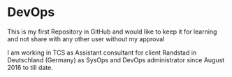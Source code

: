 # DevOps
This is my first Repository in GitHub and would like to keep it for learning and not share with any other user without my approval

I am working in TCS as Assistant consultant for client Randstad in Deutschland (Germany) as SysOps and DevOps administrator since August 2016 to till date.


